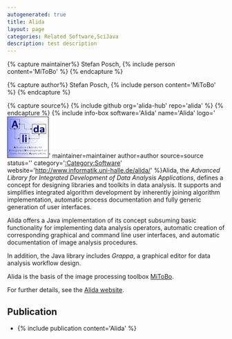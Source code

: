 ```yaml
---
autogenerated: true
title: Alida
layout: page
categories: Related Software,SciJava
description: test description
---
```



{% capture maintainer%}
Stefan Posch, {% include person content='MiToBo' %}
{% endcapture %}

{% capture author%}
Stefan Posch, {% include person content='MiToBo' %}
{% endcapture %}

{% capture source%}
{% include github org='alida-hub' repo='alida' %}
{% endcapture %}
{% include info-box software='Alida' name='Alida' logo='<img src="/media/Alida-logo.jpg" width="96"/>' maintainer=maintainer author=author source=source status='' category='[:Category:Software](Category_Software)' website='http://www.informatik.uni-halle.de/alida/' %}Alida, the *Advanced Library for Integrated Development of Data Analysis Applications*, defines a concept for designing libraries and toolkits in data analysis. It supports and simplifies integrated algorithm development by inherently joining algorithm implementation, automatic process documentation and fully generic generation of user interfaces.

Alida offers a Java implementation of its concept subsuming basic functionality for implementing data analysis operators, automatic creation of corresponding graphical and command line user interfaces, and automatic documentation of image analysis procedures.

In addition, the Java library includes *Grappa*, a graphical editor for data analysis workflow design.

Alida is the basis of the image processing toolbox [MiToBo](MiToBo).

For further details, see the [Alida website](http://www.informatik.uni-halle.de/alida/).

Publication
-----------

-   {% include publication content='Alida' %}

 

